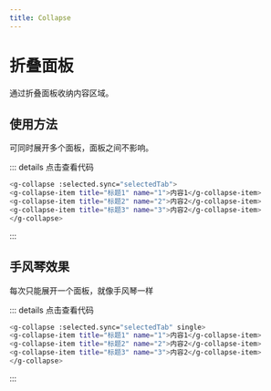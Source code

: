 ```yaml
---
title: Collapse 
---
```


# 折叠面板

 通过折叠面板收纳内容区域。
## 使用方法

可同时展开多个面板，面板之间不影响。

<ClientOnly>
<collapse-demo-1></collapse-demo-1>
</ClientOnly>

::: details 点击查看代码
```bash
<g-collapse :selected.sync="selectedTab">
<g-collapse-item title="标题1" name="1">内容1</g-collapse-item>
<g-collapse-item title="标题2" name="2">内容2</g-collapse-item>
<g-collapse-item title="标题3" name="3">内容2</g-collapse-item>
</g-collapse>
```
:::


## 手风琴效果

每次只能展开一个面板，就像手风琴一样

<ClientOnly>
<collapse-demo-2></collapse-demo-2>
</ClientOnly>

::: details 点击查看代码
```bash
<g-collapse :selected.sync="selectedTab" single>
<g-collapse-item title="标题1" name="1">内容1</g-collapse-item>
<g-collapse-item title="标题2" name="2">内容2</g-collapse-item>
<g-collapse-item title="标题3" name="3">内容2</g-collapse-item>
</g-collapse>
```
:::

